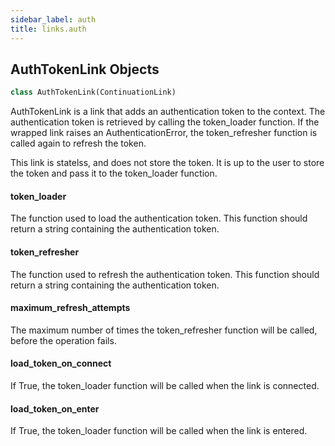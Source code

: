 ```yaml
---
sidebar_label: auth
title: links.auth
---
```


## AuthTokenLink Objects

```python
class AuthTokenLink(ContinuationLink)
```

AuthTokenLink is a link that adds an authentication token to the context.
The authentication token is retrieved by calling the token_loader function.
If the wrapped link raises an AuthenticationError, the token_refresher function
is called again to refresh the token.

This link is statelss, and does not store the token. It is up to the user to
store the token and pass it to the token_loader function.

#### token\_loader

The function used to load the authentication token. This function should
return a string containing the authentication token.

#### token\_refresher

The function used to refresh the authentication token. This function should
return a string containing the authentication token.

#### maximum\_refresh\_attempts

The maximum number of times the token_refresher function will be called, before the operation fails.

#### load\_token\_on\_connect

If True, the token_loader function will be called when the link is connected.

#### load\_token\_on\_enter

If True, the token_loader function will be called when the link is entered.

